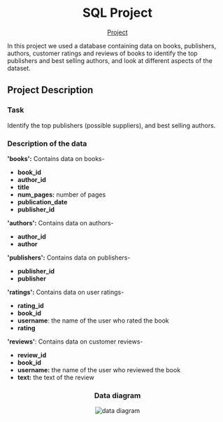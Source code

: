 <h1 align="center">SQL Project</h1>
<p align="center">
 <a href="https://nbviewer.org/github/KarenMitlin/Portfolio-Practicum-Projects/blob/8c6c256c7929b3188d480df89f26bda61a53d839/SQL%20Project/SQL.ipynb">Project</a><br>
</p>
In this project we used a database containing data on books, publishers, authors, customer ratings and reviews of books to identify the top publishers and best selling authors, and look at different aspects of the dataset.
<h2>Project Description</h2>
<h3>Task</h3>
Identify the top publishers (possible suppliers), and best selling authors.
<h3>Description of the data</h3>
<b>'books':</b> Contains data on books-

- <b>book_id</b>
- <b>author_id
- title
- num_pages:</b> number of pages
- <b>publication_date
- publisher_id</b>

<b>'authors':</b> Contains data on authors-
- <b>author_id
- author</b>

<b>'publishers':</b> Contains data on publishers-
- <b>publisher_id
- publisher</b>

<b>'ratings':</b> Contains data on user ratings-
- <b>rating_id
- book_id
- username</b>: the name of the user who rated the book
- <b>rating</b>

<b>'reviews'</b>: Contains data on customer reviews-
- <b>review_id
- book_id
- username:</b> the name of the user who reviewed the book
- <b>text:</b> the text of the review

<h3 align="center">Data diagram</h3>
<p align="center">
<img src="https://pictures.s3.yandex.net/resources/Untitled_-_2020-07-02T142019.920_1593688954.png" alt="data diagram"></p>
